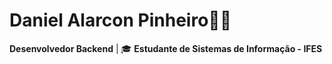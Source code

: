 # Daniel Alarcon Pinheiro👨‍💻

**Desenvolvedor Backend** | 🎓 **Estudante de Sistemas de Informação - IFES**

<!-- Olá! Sou o Daniel, tenho 23 anos e sou apaixonado por tecnologia e desenvolvimento de software. Atualmente, estou focado no backend e aprimorando minhas habilidades em Python e JavaScript. 🚀

- 👨‍🎓📘 Atualmente Cursando: Bacharelado em Sistemas de Informação.
- 👨‍🎓 Formado: IFES - Técnico em Manutenção em Informática.

### 🛠️ Tecnologias & Ferramentas
- **Linguagens**: Python 🐍, JavaScript ⚡, C#
- **Interesses**: Análise de dados 📊, Desenvolvimento de APIs, Node.js
- **Ferramentas**: Git, SQL, Node.js

### 🌟 Sobre mim
- 🎮 Hobbies: Amo jogar LoL e explorar o mundo dos games
- 🎤 Sempre pronto para um bom show de pop ou K-pop
- 💬 Comunicativo e aberto a trocar ideias e aprender novas habilidades

### 🚀 Projetos em Destaque
- [Api_AgendamentoBanhoETosa](https://github.com/jramso/AgendamentoBanhoETosa): Projeto de API Desenvolvido no IFES em C# em que eu participo montando uma API CRUD de Agendamento de Banho e tosa
- [Blog-node](https://github.com/danielpinheiro2/Blog-node): Um simples projeto de blog usando Node.js
- [login-google-angular](https://github.com/danielpinheiro2/login-google-angular): Implementação de login com Google em Angular

### 📫 Vamos nos conectar?
Fique à vontade para explorar meus repositórios e colaborar em projetos! Vamos aprender juntos e crescer na comunidade tech! 🚀✨

  <div align="center" id="icones">
      <img id="icon-dev" style="width: 40px"src="https://cdn.jsdelivr.net/gh/devicons/devicon/icons/python/python-original.svg" />
      <img id="icon-dev" style="width: 40px"src="https://cdn.jsdelivr.net/gh/devicons/devicon/icons/postgresql/postgresql-original-wordmark.svg" />
      <img id="icon-dev" style="width: 40px"src="https://cdn.jsdelivr.net/gh/devicons/devicon/icons/javascript/javascript-original.svg" />           
  </div> -->
